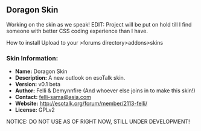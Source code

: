 ## Doragon Skin

Working on the skin as we speak!
EDIT: Project will be put on hold till I find someone with better CSS coding experience than I have.

How to install
Upload to your >forums directory>addons>skins

### Skin Information:
 - **Name:** Doragon Skin
 - **Description:** A new outlook on esoTalk skin.
 - **Version:** v0.1 beta
 - **Author:** Felli & Demynnfire (And whoever else joins in to make this skin!)
 - **Contact:** felli-sama@asia.com
 - **Website:** http://esotalk.org/forum/member/2113-felli/
 - **License:** GPLv2

NOTICE: DO NOT USE AS OF RIGHT NOW, STILL UNDER DEVELOPMENT!
